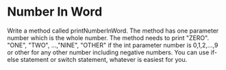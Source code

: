 # Number In Word 
Write a method called printNumberInWord. The method has one parameter number which
is the whole number.  The method needs to print "ZERO". "ONE", "TWO", ...,"NINE", "OTHER"
if the int parameter number is 0,1,2,...,9 or other for any other number including
negative numbers.  You can use if-else statement or switch statement, whatever is easiest
for you.

